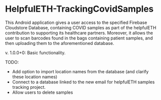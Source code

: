 # HelpfulETH-TrackingCovidSamples

This Android application gives a user access to the specified Firebase Cloudstore Database, containing COVID samples as part of the helpfulETH contribution to supporting its healthcare partners.
Moreover, it allows the user to scan barcodes found in the bags containing patient samples, and then uploading them to the aforementioned database.

v. 1.0.0+0: Basic functionality.

TODO:
-   Add option to import location names from the database (and clarify these location names)
-   Connect to a database linked to the new email for helpfulETH samples tracking project.
-   Allow users to delete samples